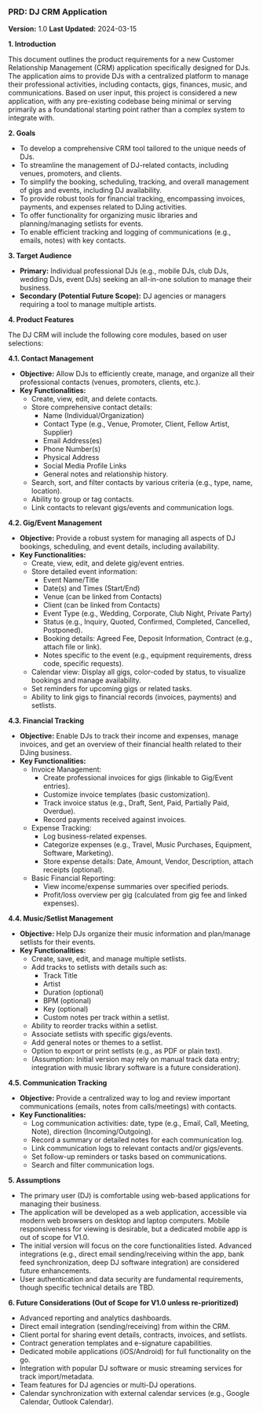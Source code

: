 
### PRD: DJ CRM Application

**Version:** 1.0
**Last Updated:** 2024-03-15

**1. Introduction**

This document outlines the product requirements for a new Customer Relationship Management (CRM) application specifically designed for DJs. The application aims to provide DJs with a centralized platform to manage their professional activities, including contacts, gigs, finances, music, and communications. Based on user input, this project is considered a new application, with any pre-existing codebase being minimal or serving primarily as a foundational starting point rather than a complex system to integrate with.

**2. Goals**

*   To develop a comprehensive CRM tool tailored to the unique needs of DJs.
*   To streamline the management of DJ-related contacts, including venues, promoters, and clients.
*   To simplify the booking, scheduling, tracking, and overall management of gigs and events, including DJ availability.
*   To provide robust tools for financial tracking, encompassing invoices, payments, and expenses related to DJing activities.
*   To offer functionality for organizing music libraries and planning/managing setlists for events.
*   To enable efficient tracking and logging of communications (e.g., emails, notes) with key contacts.

**3. Target Audience**

*   **Primary:** Individual professional DJs (e.g., mobile DJs, club DJs, wedding DJs, event DJs) seeking an all-in-one solution to manage their business.
*   **Secondary (Potential Future Scope):** DJ agencies or managers requiring a tool to manage multiple artists.

**4. Product Features**

The DJ CRM will include the following core modules, based on user selections:

**4.1. Contact Management**
*   **Objective:** Allow DJs to efficiently create, manage, and organize all their professional contacts (venues, promoters, clients, etc.).
*   **Key Functionalities:**
    *   Create, view, edit, and delete contacts.
    *   Store comprehensive contact details:
        *   Name (Individual/Organization)
        *   Contact Type (e.g., Venue, Promoter, Client, Fellow Artist, Supplier)
        *   Email Address(es)
        *   Phone Number(s)
        *   Physical Address
        *   Social Media Profile Links
        *   General notes and relationship history.
    *   Search, sort, and filter contacts by various criteria (e.g., type, name, location).
    *   Ability to group or tag contacts.
    *   Link contacts to relevant gigs/events and communication logs.

**4.2. Gig/Event Management**
*   **Objective:** Provide a robust system for managing all aspects of DJ bookings, scheduling, and event details, including availability.
*   **Key Functionalities:**
    *   Create, view, edit, and delete gig/event entries.
    *   Store detailed event information:
        *   Event Name/Title
        *   Date(s) and Times (Start/End)
        *   Venue (can be linked from Contacts)
        *   Client (can be linked from Contacts)
        *   Event Type (e.g., Wedding, Corporate, Club Night, Private Party)
        *   Status (e.g., Inquiry, Quoted, Confirmed, Completed, Cancelled, Postponed).
        *   Booking details: Agreed Fee, Deposit Information, Contract (e.g., attach file or link).
        *   Notes specific to the event (e.g., equipment requirements, dress code, specific requests).
    *   Calendar view: Display all gigs, color-coded by status, to visualize bookings and manage availability.
    *   Set reminders for upcoming gigs or related tasks.
    *   Ability to link gigs to financial records (invoices, payments) and setlists.

**4.3. Financial Tracking**
*   **Objective:** Enable DJs to track their income and expenses, manage invoices, and get an overview of their financial health related to their DJing business.
*   **Key Functionalities:**
    *   Invoice Management:
        *   Create professional invoices for gigs (linkable to Gig/Event entries).
        *   Customize invoice templates (basic customization).
        *   Track invoice status (e.g., Draft, Sent, Paid, Partially Paid, Overdue).
        *   Record payments received against invoices.
    *   Expense Tracking:
        *   Log business-related expenses.
        *   Categorize expenses (e.g., Travel, Music Purchases, Equipment, Software, Marketing).
        *   Store expense details: Date, Amount, Vendor, Description, attach receipts (optional).
    *   Basic Financial Reporting:
        *   View income/expense summaries over specified periods.
        *   Profit/loss overview per gig (calculated from gig fee and linked expenses).

**4.4. Music/Setlist Management**
*   **Objective:** Help DJs organize their music information and plan/manage setlists for their events.
*   **Key Functionalities:**
    *   Create, save, edit, and manage multiple setlists.
    *   Add tracks to setlists with details such as:
        *   Track Title
        *   Artist
        *   Duration (optional)
        *   BPM (optional)
        *   Key (optional)
        *   Custom notes per track within a setlist.
    *   Ability to reorder tracks within a setlist.
    *   Associate setlists with specific gigs/events.
    *   Add general notes or themes to a setlist.
    *   Option to export or print setlists (e.g., as PDF or plain text).
    *   (Assumption: Initial version may rely on manual track data entry; integration with music library software is a future consideration).

**4.5. Communication Tracking**
*   **Objective:** Provide a centralized way to log and review important communications (emails, notes from calls/meetings) with contacts.
*   **Key Functionalities:**
    *   Log communication activities: date, type (e.g., Email, Call, Meeting, Note), direction (Incoming/Outgoing).
    *   Record a summary or detailed notes for each communication log.
    *   Link communication logs to relevant contacts and/or gigs/events.
    *   Set follow-up reminders or tasks based on communications.
    *   Search and filter communication logs.

**5. Assumptions**

*   The primary user (DJ) is comfortable using web-based applications for managing their business.
*   The application will be developed as a web application, accessible via modern web browsers on desktop and laptop computers. Mobile responsiveness for viewing is desirable, but a dedicated mobile app is out of scope for V1.0.
*   The initial version will focus on the core functionalities listed. Advanced integrations (e.g., direct email sending/receiving within the app, bank feed synchronization, deep DJ software integration) are considered future enhancements.
*   User authentication and data security are fundamental requirements, though specific technical details are TBD.

**6. Future Considerations (Out of Scope for V1.0 unless re-prioritized)**

*   Advanced reporting and analytics dashboards.
*   Direct email integration (sending/receiving) from within the CRM.
*   Client portal for sharing event details, contracts, invoices, and setlists.
*   Contract generation templates and e-signature capabilities.
*   Dedicated mobile applications (iOS/Android) for full functionality on the go.
*   Integration with popular DJ software or music streaming services for track import/metadata.
*   Team features for DJ agencies or multi-DJ operations.
*   Calendar synchronization with external calendar services (e.g., Google Calendar, Outlook Calendar).
